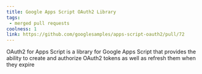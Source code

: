 ```yaml
---
title: Google Apps Script OAuth2 Library
tags:
 - merged pull requests
coolness: 1
link: https://github.com/googlesamples/apps-script-oauth2/pull/72
---
```


OAuth2 for Apps Script is a library for Google Apps Script that provides the ability to create and authorize OAuth2 tokens as well as refresh them when they expire